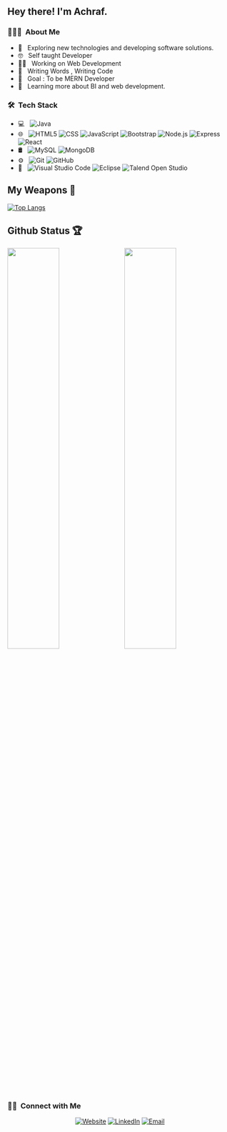 <h2> Hey there! I'm Achraf.</h2>

<h3> 👨🏻‍💻 &nbsp;About Me </h3>

- 🤔 &nbsp; Exploring new technologies and developing software solutions.
- 🤓 &nbsp; Self taught Developer 
- 👩‍💻 &nbsp; Working on Web Development 
- 📝 &nbsp; Writing Words , Writing Code
- 🎯 &nbsp; Goal : To be MERN Developer 
- 🌱 &nbsp; Learning more about BI and web development.
 
<h3> 🛠 &nbsp;Tech Stack</h3>

- 💻 &nbsp;
  ![Java](https://img.shields.io/badge/-Java-333333?style=flat&logo=Java&logoColor=007396)
- 🌐 &nbsp;
  ![HTML5](https://img.shields.io/badge/-HTML5-333333?style=flat&logo=HTML5)
  ![CSS](https://img.shields.io/badge/-CSS-333333?style=flat&logo=CSS3&logoColor=1572B6)
  ![JavaScript](https://img.shields.io/badge/-JavaScript-333333?style=flat&logo=javascript)
  ![Bootstrap](https://img.shields.io/badge/-Bootstrap-333333?style=flat&logo=bootstrap&logoColor=563D7C)
  ![Node.js](https://img.shields.io/badge/-Node.js-333333?style=flat&logo=node.js)
  ![Express](https://img.shields.io/badge/-Express-333333?style=flat&logo=express)
  ![React](https://img.shields.io/badge/-React-333333?style=flat&logo=react)
- 🛢 &nbsp;
  ![MySQL](https://img.shields.io/badge/-MySQL-333333?style=flat&logo=mysql)
  ![MongoDB](https://img.shields.io/badge/-MongoDB-333333?style=flat&logo=mongodb)
- ⚙️ &nbsp;
  ![Git](https://img.shields.io/badge/-Git-333333?style=flat&logo=git)
  ![GitHub](https://img.shields.io/badge/-GitHub-333333?style=flat&logo=github)
- 🔧 &nbsp;
  ![Visual Studio Code](https://img.shields.io/badge/-Visual%20Studio%20Code-333333?style=flat&logo=visual-studio-code&logoColor=007ACC)
  ![Eclipse](https://img.shields.io/badge/-Eclipse-333333?style=flat&logo=eclipse-ide&logoColor=2C2255)
  ![Talend Open Studio](https://img.shields.io/badge/-Talend-333333?style=flat&logo=talend)

  

## My Weapons 🌟

[![Top Langs](https://github-readme-stats.vercel.app/api/top-langs/?username=achrafbouisk&theme=react)](https://github.com/achrafbouisk/github-readme-stats)

## Github Status 🏆

<img  src="https://github-readme-stats.vercel.app/api?username=achrafbouisk&count_private=true&show_icons=true&hide_border=true&theme=react" width="48%" align="right" >
<img  src="https://github-readme-streak-stats.herokuapp.com/?user=achrafbouisk&theme=react" width="48%" >
<br>

<br/>

<h3> 🤝🏻 &nbsp;Connect with Me </h3>

<p align="center">
<a href="https://hextech.tech/"><img alt="Website" src="https://img.shields.io/badge/Website-Myportfolio-blue?style=flat-square&logo=google-chrome"></a>
<a href="https://www.linkedin.com/in/achraf-bouisk-3660641b6/"><img alt="LinkedIn" src="https://img.shields.io/badge/LinkedIn-Achrafbouisk-blue?style=flat-square&logo=linkedin"></a>
<a href="mailto:achrafbsk13@gmail.com"><img alt="Email" src="https://img.shields.io/badge/Email-achrafbsk13@gmail.com-blue?style=flat-square&logo=gmail"></a>
</p>

